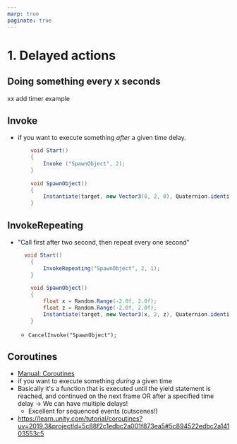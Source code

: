 ```yaml
---
marp: true
paginate: true
---
```

<!-- headingDivider: 3 -->
<!-- class: default -->
# 1. Delayed actions

## Doing something every x seconds

xx add timer example

## Invoke
* if you want to execute something _after_ a given time delay. 
  ```c#
      void Start()
      {
          Invoke ("SpawnObject", 2);
      }
      
      void SpawnObject()
      {
          Instantiate(target, new Vector3(0, 2, 0), Quaternion.identity);
      }
  ```
## InvokeRepeating
* "Call first after two second, then repeat every one second"
  ```c#
    void Start()
      {
          InvokeRepeating("SpawnObject", 2, 1);
      }
      
      void SpawnObject()
      {
          float x = Random.Range(-2.0f, 2.0f);
          float z = Random.Range(-2.0f, 2.0f);
          Instantiate(target, new Vector3(x, 2, z), Quaternion.identity);
      }
  ```
   * `CancelInvoke("SpawnObject");`

## Coroutines

* [Manual: Coroutines](https://docs.unity3d.com/Manual/Coroutines.html)
* if you want to execute something _during_ a given time
* Basically it's a function that is executed until the yield statement is reached, and continued on the next frame OR after a specified time delay
  -> We can have multiple delays!
  * Excellent for sequenced events (cutscenes!)
* https://learn.unity.com/tutorial/coroutines?uv=2019.3&projectId=5c88f2c1edbc2a001f873ea5#5c894522edbc2a14103553c5
